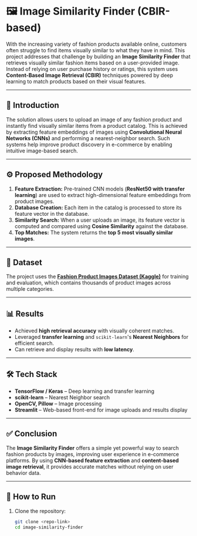 # 🖼️ Image Similarity Finder (CBIR-based)

With the increasing variety of fashion products available online, customers often struggle to find items visually similar to what they have in mind. This project addresses that challenge by building an **Image Similarity Finder** that retrieves visually similar fashion items based on a user-provided image. Instead of relying on user purchase history or ratings, this system uses **Content-Based Image Retrieval (CBIR)** techniques powered by deep learning to match products based on their visual features.

---

## 📌 Introduction
The solution allows users to upload an image of any fashion product and instantly find visually similar items from a product catalog. This is achieved by extracting feature embeddings of images using **Convolutional Neural Networks (CNNs)** and performing a nearest-neighbor search. Such systems help improve product discovery in e-commerce by enabling intuitive image-based search.

---

## ⚙️ Proposed Methodology
1. **Feature Extraction:** Pre-trained CNN models (**ResNet50 with transfer learning**) are used to extract high-dimensional feature embeddings from product images.  
2. **Database Creation:** Each item in the catalog is processed to store its feature vector in the database.  
3. **Similarity Search:** When a user uploads an image, its feature vector is computed and compared using **Cosine Similarity** against the database.  
4. **Top Matches:** The system returns the **top 5 most visually similar images**.  

---

## 📂 Dataset
The project uses the **[Fashion Product Images Dataset (Kaggle)](https://www.kaggle.com/paramaggarwal/fashion-product-images-dataset)** for training and evaluation, which contains thousands of product images across multiple categories.

---

## 📊 Results
- Achieved **high retrieval accuracy** with visually coherent matches.  
- Leveraged **transfer learning** and `scikit-learn`'s **Nearest Neighbors** for efficient search.  
- Can retrieve and display results with **low latency**.  

---

## 🛠 Tech Stack
- **TensorFlow / Keras** – Deep learning and transfer learning  
- **scikit-learn** – Nearest Neighbor search  
- **OpenCV, Pillow** – Image processing  
- **Streamlit** – Web-based front-end for image uploads and results display  

---

## ✅ Conclusion
The **Image Similarity Finder** offers a simple yet powerful way to search fashion products by images, improving user experience in e-commerce platforms. By using **CNN-based feature extraction** and **content-based image retrieval**, it provides accurate matches without relying on user behavior data.

---

## 🚀 How to Run
1. Clone the repository:
   ```bash
   git clone <repo-link>
   cd image-similarity-finder
